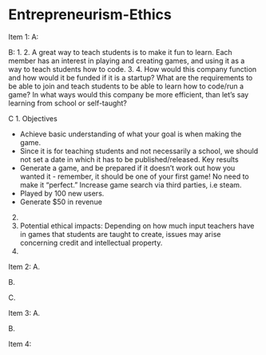 # Entrepreneurism-Ethics
Item 1:
A:

B:
1. 
2. A great way to teach students is to make it fun to learn. Each member has an interest in playing and creating games, and using it as a way to teach students how to code.
3.
4. How would this company function and how would it be funded if it is a startup? What are the requirements to be able to join and teach students to be able to learn how to code/run a game? In what ways would this company be more efficient, than let’s say learning from school or self-taught?


C
1.
Objectives
- Achieve basic understanding of what your goal is when making the game.
- Since it is for teaching students and not necessarily a school, we should not set a date in which it has to be published/released. 
Key results 
- Generate a game, and be prepared if it doesn’t work out how you wanted it - remember, it should be one of your first game! No need to make it “perfect.”
  Increase game search via third parties, i.e steam. 
- Played by 100 new users.
- Generate $50 in revenue 

2.
3. Potential ethical impacts: Depending on how much input teachers have in games that students are taught to create, issues may arise concerning credit and intellectual property.
4.

Item 2:
A.

B.

C.

Item 3:
A.

B.

Item 4:



